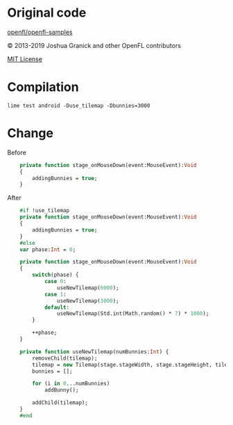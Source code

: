 # Original code

[openfl/openfl-samples](https://github.com/openfl/openfl-samples)

© 2013-2019 Joshua Granick and other OpenFL contributors

[MIT License](https://github.com/openfl/openfl-samples/blob/master/LICENSE.md)


# Compilation

`lime test android -Duse_tilemap -Dbunnies=3000`


# Change

Before
```haxe
	private function stage_onMouseDown(event:MouseEvent):Void
	{
		addingBunnies = true;
	}
```

After
```haxe
	#if !use_tilemap
	private function stage_onMouseDown(event:MouseEvent):Void
	{
		addingBunnies = true;
	}
	#else
	var phase:Int = 0;

	private function stage_onMouseDown(event:MouseEvent):Void
	{
		switch(phase) {
			case 0:
				useNewTilemap(6000);
			case 1:
				useNewTilemap(3000);				
			default: 
				useNewTilemap(Std.int(Math.random() * 7) * 1000);
		}

		++phase;
	}

	private function useNewTilemap(numBunnies:Int) {
		removeChild(tilemap);
		tilemap = new Tilemap(stage.stageWidth, stage.stageHeight, tileset);
		bunnies = [];

		for (i in 0...numBunnies)
			addBunny();

		addChild(tilemap);
	}
	#end
```